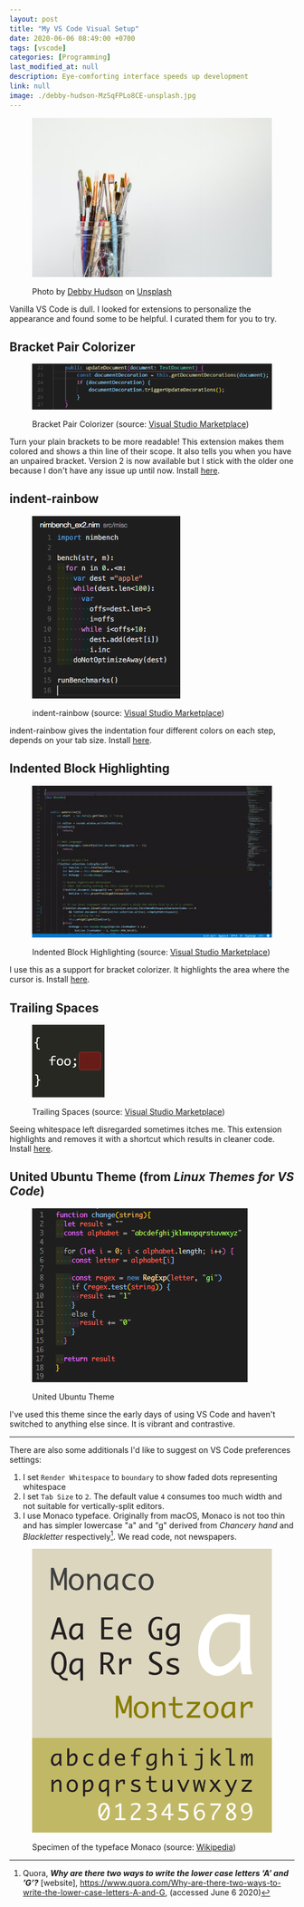```yaml
---
layout: post
title: "My VS Code Visual Setup"
date: 2020-06-06 08:49:00 +0700
tags: [vscode]
categories: [Programming]
last_modified_at: null
description: Eye-comforting interface speeds up development
link: null
image: ./debby-hudson-MzSqFPLo8CE-unsplash.jpg
---
```


<figure>

  ![Bracket Pair Colorizer](./debby-hudson-MzSqFPLo8CE-unsplash.jpg)

  <figcaption>Photo by <a href="https://unsplash.com/@hudsoncrafted" target="_blank" rel="noopener noreferrer">Debby Hudson</a> on <a href="https://unsplash.com/" target="_blank" rel="noopener noreferrer">Unsplash</a></figcaption>
</figure>

Vanilla VS Code is dull. I looked for extensions to personalize the appearance and found some to be helpful. I curated them for you to try.

## Bracket Pair Colorizer

<figure>

  ![Bracket Pair Colorizer](./bracket-pair-colorizer.png)

  <figcaption>Bracket Pair Colorizer (source: <a href="https://marketplace.visualstudio.com/items?itemName=CoenraadS.bracket-pair-colorizers" target="_blank" rel="noopener noreferrer">Visual Studio Marketplace</a>)</figcaption>
</figure>

Turn your plain brackets to be more readable! This extension makes them colored and shows a thin line of their scope. It also tells you when you have an unpaired bracket. Version 2 is now available but I stick with the older one because I don't have any issue up until now. Install [here](https://marketplace.visualstudio.com/items?itemName=CoenraadS.bracket-pair-colorizers).

## indent-rainbow

<figure>

  ![indent-rainbow](./indent-rainbow.png)

  <figcaption>indent-rainbow (source: <a href="https://marketplace.visualstudio.com/items?itemName=oderwat.indent-rainbow" target="_blank" rel="noopener noreferrer">Visual Studio Marketplace</a>)</figcaption>
</figure>

indent-rainbow gives the indentation four different colors on each step, depends on your tab size. Install [here](https://marketplace.visualstudio.com/items?itemName=oderwat.indent-rainbow).

## Indented Block Highlighting

<figure>

  ![Indented Block Highlighting](./indented-block-highlighting.gif)

  <figcaption>Indented Block Highlighting (source: <a href="https://marketplace.visualstudio.com/items?itemName=byi8220.indented-block-highlighting" target="_blank" rel="noopener noreferrer">Visual Studio Marketplace</a>)</figcaption>
</figure>

I use this as a support for bracket colorizer. It highlights the area where the cursor is. Install [here](https://marketplace.visualstudio.com/items?itemName=byi8220.indented-block-highlighting).

## Trailing Spaces

<figure>

  ![Trailing Spaces](./trailing-spaces.png)

  <figcaption>Trailing Spaces (source: <a href="https://marketplace.visualstudio.com/items?itemName=shardulm94.trailing-spaces" target="_blank" rel="noopener noreferrer">Visual Studio Marketplace</a>)</figcaption>
</figure>

Seeing whitespace left disregarded sometimes itches me. This extension highlights and removes it with a shortcut which results in cleaner code. Install [here](https://marketplace.visualstudio.com/items?itemName=shardulm94.trailing-spaces).

## United Ubuntu Theme (from *Linux Themes for VS Code*)

<figure>

  ![United Ubuntu](./united-ubuntu.png)

  <figcaption>United Ubuntu Theme</figcaption>
</figure>

I've used this theme since the early days of using VS Code and haven't switched to anything else since. It is vibrant and contrastive.

***

There are also some additionals I'd like to suggest on VS Code preferences settings:

1. I set `Render Whitespace` to `boundary` to show faded dots representing whitespace
2. I set `Tab Size` to `2`. The default value `4` consumes too much width and not suitable for vertically-split editors.
3. I use Monaco typeface. Originally from macOS, Monaco is not too thin and has simpler lowercase "a" and "g" derived from *Chancery hand* and *Blackletter* respectively[^1]. We read code, not newspapers.

<figure>

  ![Monaco Font](./monaco-specimen.png)

  <figcaption>Specimen of the typeface Monaco (source: <a href="https://en.wikipedia.org/wiki/Monaco_(typeface)" target="_blank" rel="noopener noreferrer">Wikipedia</a>)</figcaption>
</figure>

[^1]: Quora, ***Why are there two ways to write the lower case letters ‘A’ and ’G’?*** \[website\], https://www.quora.com/Why-are-there-two-ways-to-write-the-lower-case-letters-A-and-G, (accessed June 6 2020)